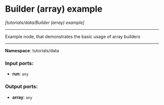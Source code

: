 # Builder (array) example

_[tutorials/data/Builder (array) example]_

---

Example node, that demonstrates the basic usage of array builders

---

__Namespace__: tutorials/data

### Input ports:

* __run__: ` any `

### Output ports:

* __array__: ` any `

